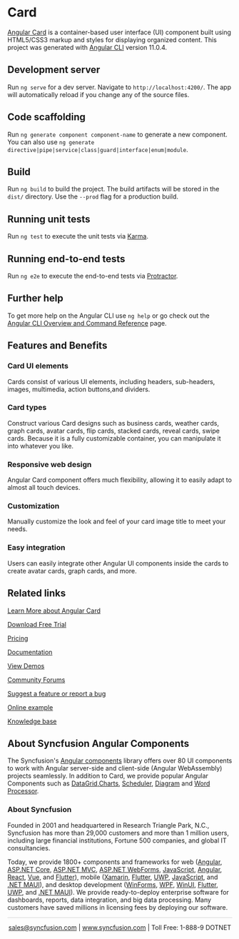 # Card

[Angular Card](https://www.syncfusion.com/angular-components/angular-card?utm_source=github&utm_medium=listing&utm_campaign=angular-card-github-samples) is a container-based user interface (UI) component built using HTML5/CSS3 markup and styles for displaying organized content. This project was generated with [Angular CLI](https://github.com/angular/angular-cli) version 11.0.4.

## Development server

Run `ng serve` for a dev server. Navigate to `http://localhost:4200/`. The app will automatically reload if you change any of the source files.

## Code scaffolding

Run `ng generate component component-name` to generate a new component. You can also use `ng generate directive|pipe|service|class|guard|interface|enum|module`.

## Build

Run `ng build` to build the project. The build artifacts will be stored in the `dist/` directory. Use the `--prod` flag for a production build.

## Running unit tests

Run `ng test` to execute the unit tests via [Karma](https://karma-runner.github.io).

## Running end-to-end tests

Run `ng e2e` to execute the end-to-end tests via [Protractor](http://www.protractortest.org/).

## Further help

To get more help on the Angular CLI use `ng help` or go check out the [Angular CLI Overview and Command Reference](https://angular.io/cli) page.

## Features and Benefits

### Card UI elements

Cards consist of various UI elements, including headers, sub-headers, images, multimedia, action buttons,and dividers.

### Card types

Construct various Card designs such as business cards, weather cards, graph cards, avatar cards, flip cards, stacked cards, reveal cards, swipe cards. Because it is a fully customizable container, you can manipulate it into whatever you like.

### Responsive web design

Angular Card component offers much flexibility, allowing it to easily adapt to almost all touch devices.

### Customization

Manually customize the look and feel of your card image title to meet your needs.

### Easy integration

Users can easily integrate other Angular UI components inside the cards to create avatar cards, graph cards, and more.

## Related links

[Learn More about Angular Card](https://www.syncfusion.com/angular-components/angular-card?utm_source=github&utm_medium=listing&utm_campaign=angular-card-github-samples)

[Download Free Trial](https://www.syncfusion.com/downloads/angular?utm_source=github&utm_medium=listing&utm_campaign=angular-card-github-samples)

[Pricing](https://www.syncfusion.com/sales/teamlicense?utm_source=github&utm_medium=listing&utm_campaign=angular-card-github-samples)

[Documentation](https://angular.syncfusion.com/documentation/card/getting-started?utm_source=github&utm_medium=listing&utm_campaign=angular-card-github-samples)

[View Demos](https://github.com/SyncfusionExamples/ej2-angular-11-card?utm_source=github&utm_medium=listing&utm_campaign=angular-card-github-samples)

[Community Forums](https://www.syncfusion.com/forums/angular-js2?utm_source=github&utm_medium=listing&utm_campaign=angular-card-github-samples)

[Suggest a feature or report a bug](https://www.syncfusion.com/feedback/angular?utm_source=github&utm_medium=listing&utm_campaign=angular-card-github-samples)

[Online example](https://ej2.syncfusion.com/angular/demos/#/bootstrap5/card/basic?utm_source=github&utm_medium=listing&utm_campaign=angular-card-github-samples)

[Knowledge base](https://support.syncfusion.com/kb/article/11058/how-to-get-started-easily-with-syncfusion-angular-11-card?utm_source=github&utm_medium=listing&utm_campaign=angular-card-github-samples)

## About Syncfusion Angular Components
The Syncfusion's [Angular components](https://www.syncfusion.com/angular-components?utm_source=github&utm_medium=listing&utm_campaign=angular-card-github-samples) library offers over 80 UI components to work with Angular server-side and client-side (Angular WebAssembly) projects seamlessly. In addition to Card, we provide popular Angular Components such as [DataGrid](https://www.syncfusion.com/angular-components/angular-grid?utm_source=github&utm_medium=listing&utm_campaign=angular-card-github-samples),[Charts](https://www.syncfusion.com/angular-components/angular-charts?utm_source=github&utm_medium=listing&utm_campaign=angular-card-github-samples), [Scheduler](https://www.syncfusion.com/angular-components/angular-scheduler?utm_source=github&utm_medium=listing&utm_campaign=angular-card-github-samples), [Diagram](https://www.syncfusion.com/angular-components/angular-diagram?utm_source=github&utm_medium=listing&utm_campaign=angular-card-github-samples) and [Word Processor](https://www.syncfusion.com/angular-components/angular-word-processor?utm_source=github&utm_medium=listing&utm_campaign=angular-card-github-samples).

### About Syncfusion

Founded in 2001 and headquartered in Research Triangle Park, N.C., Syncfusion has more than 29,000 customers and more than 1 million users, including large financial institutions, Fortune 500 companies, and global IT consultancies.

Today, we provide 1800+ components and frameworks for web ([Angular](https://www.syncfusion.com/angular-components?utm_source=github&utm_medium=listing&utm_campaign=angular-card-github-samples), [ASP.NET Core](https://www.syncfusion.com/aspnet-core-ui-controls?utm_source=github&utm_medium=listing&utm_campaign=angular-card-github-samples), [ASP.NET MVC](https://www.syncfusion.com/aspnet-mvc-ui-controls?utm_source=github&utm_medium=listing&utm_campaign=angular-card-github-samples), [ASP.NET WebForms](https://www.syncfusion.com/jquery/aspnet-webforms-ui-controls?utm_source=github&utm_medium=listing&utm_campaign=angular-card-github-samples), [JavaScript](https://www.syncfusion.com/javascript-ui-controls?utm_source=github&utm_medium=listing&utm_campaign=angular-card-github-samples), [Angular](https://www.syncfusion.com/angular-components?utm_source=github&utm_medium=listing&utm_campaign=angular-card-github-samples), [React](https://www.syncfusion.com/react-components?utm_source=github&utm_medium=listing&utm_campaign=angular-card-github-samples), [Vue](https://www.syncfusion.com/vue-components?utm_source=github&utm_medium=listing&utm_campaign=angular-card-github-samples), and [Flutter](https://www.syncfusion.com/flutter-widgets?utm_source=github&utm_medium=listing&utm_campaign=angular-card-github-samples)), mobile ([Xamarin](https://www.syncfusion.com/xamarin-ui-controls?utm_source=github&utm_medium=listing&utm_campaign=angular-card-github-samples), [Flutter](https://www.syncfusion.com/flutter-widgets?utm_source=github&utm_medium=listing&utm_campaign=angular-card-github-samples), [UWP](https://www.syncfusion.com/uwp-ui-controls?utm_source=github&utm_medium=listing&utm_campaign=angular-card-github-samples), [JavaScript](https://www.syncfusion.com/javascript-ui-controls?utm_source=github&utm_medium=listing&utm_campaign=angular-card-github-samples), and [.NET MAUI](https://www.syncfusion.com/maui-controls?utm_source=github&utm_medium=listing&utm_campaign=angular-card-github-samples)), and desktop development ([WinForms](https://www.syncfusion.com/winforms-ui-controls?utm_source=github&utm_medium=listing&utm_campaign=angular-card-github-samples), [WPF](https://www.syncfusion.com/wpf-controls?utm_source=github&utm_medium=listing&utm_campaign=angular-card-github-samples), [WinUI](https://www.syncfusion.com/winui-controls?utm_source=github&utm_medium=listing&utm_campaign=angular-card-github-samples), [Flutter](https://www.syncfusion.com/flutter-widgets?utm_source=github&utm_medium=listing&utm_campaign=angular-card-github-samples), [UWP](https://www.syncfusion.com/uwp-ui-controls?utm_source=github&utm_medium=listing&utm_campaign=angular-card-github-samples), and [.NET MAUI](https://www.syncfusion.com/maui-controls?utm_source=github&utm_medium=listing&utm_campaign=angular-card-github-samples)). We provide ready-to-deploy enterprise software for dashboards, reports, data integration, and big data processing. Many customers have saved millions in licensing fees by deploying our software.

<hr style="height:0.3px;border:none;color:lightgrey;background-color:lightgrey;" />

<p align="center">
<a href="mailto:sales@syncfusion.com?Subject=Syncfusion Angular Card - GitHub" target="_top">sales@syncfusion.com</a> | <a href="https://www.syncfusion.com?utm_source=github&utm_medium=listing&utm_campaign=angular-card-github-samples">www.syncfusion.com</a> | Toll Free: 1-888-9 DOTNET <br>
</p>
